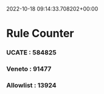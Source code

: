 2022-10-18 09:14:33.708202+00:00
# Rule Counter 
 ### UCATE : 584825

 ### Veneto : 91477

 ### Allowlist : 13924